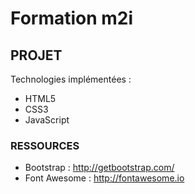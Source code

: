 # Formation m2i

## PROJET

Technologies implémentées :

* HTML5
* CSS3
* JavaScript


### RESSOURCES

* Bootstrap : http://getbootstrap.com/
* Font Awesome : http://fontawesome.io
